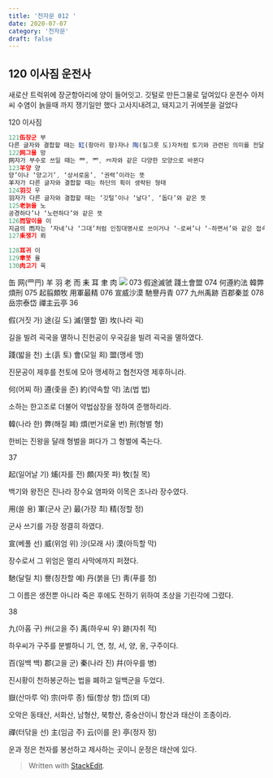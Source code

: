 ```yaml
---
title: '천자문 012 '
date: 2020-07-07
category: '천자문'
draft: false
---
```


## 120 이사짐 운전사
새로산 트럭위에 장군항아리에 양이 들어잇고. 깃털로 만든그물로 덮여있다
운전수 아저씨 수염이 늙을때 까지 쟁기일만 했다
고사지내려고, 돼지고기 귀에붓을 걸었다 


 120 이사짐
 ```js
121缶장군 부
다른 글자와 결합할 때는 缸(항아리 항)자나 陶(질그릇 도)자처럼 토기와 관련된 의미를 전달
122网그물 망
网자가 부수로 쓰일 때는 罒, 罓, 㓁자와 같은 다양한 모양으로 바뀐다
123羊양 양
양’이나 ‘양고기’, ‘상서로움’, ‘권력’이라는 뜻
羊자가 다른 글자와 결합할 때는 하단의 획이 생략된 형태
124羽깃 우
羽자가 다른 글자와 결합할 때는 ‘깃털’이나 ‘날다’, ‘돕다’와 같은 뜻
125老늙을 노
공경하다’나 ‘노련하다’와 같은 뜻
126而말이을 이
지금의 而자는 ‘자네’나 ‘그대’처럼 인칭대명사로 쓰이거나 ‘~로써’나 ‘~하면서’와 같은 접속사로 가차(假借)되어 있다. 하지만 而자가 부수 역할을 할 때는 여전히 ‘턱수염’과 관련된 의미
127耒쟁기 뢰

128耳귀 이
129聿붓 율
130肉고기 육
```
缶 网(罒䍏) 羊 羽 老 而 耒 耳 聿 肉 
![](https://i.ibb.co/mR9r63K/2020-07-07-11-38-07.png)
073 假途滅虢 踐土會盟 074 何遵約法 韓弊煩刑
075 起翦頗牧 用軍最精 076 宣威沙漠 馳譽丹青 
077 九州禹跡 百郡秦並 078 岳宗泰岱 禪主云亭
36

假(거짓 가) 途(길 도) 滅(멸할 멸) 坆(나라 괵)

길을 빌려 괵국을 멸하니 진헌공이 우국길을 빌려 괵국을 멸하였다.

踐(밟을 천) 土(흙 토) 會(모일 회) 盟(맹세 맹)

진문공이 제후를 천토에 모아 맹세하고 협천자영 제후하니라.

何(어찌 하) 遵(좇을 준) 約(약속할 약) 法(법 법)

소하는 한고조로 더불어 약법삼장을 정하여 준행하리라.

韓(나라 한) 弊(해질 폐) 煩(번거로울 번) 刑(형벌 형)

한비는 진왕을 달래 형벌을 펴다가 그 형벌에 죽는다.

37

起(일어날 기) 烳(자를 전) 頗(자못 파) 牧(칠 목)

백기와 왕전은 진나라 장수요 염파와 이목은 조나라 장수였다.

用(쓸 용) 軍(군사 군) 最(가장 최) 精(정할 정)

군사 쓰기를 가장 정결히 하였다.

宣(베풀 선) 威(위엄 위) 沙(모래 사) 漠(아득할 막)

장수로서 그 위엄은 멀리 사막에까지 퍼졌다.

馳(달릴 치) 譽(칭찬할 예) 丹(붉을 단) 靑(푸를 청)

그 이름은 생전뿐 아니라 죽은 후에도 전하기 위하여 초상을 기린각에 그렸다.

38

九(아홉 구) 州(고을 주) 禹(하우씨 우) 跡(자취 적)

하우씨가 구주를 분별하니 기, 연, 청, 서, 양, 옹, 구주이다.

百(일백 백) 郡(고을 군) 秦(나라 진) 幷(아우를 병)

진시황이 천하봉군하는 법을 폐하고 일백군을 두었다.

嶽(산마루 악) 宗(마루 종) 恒(항상 항) 岱(뫼 대)

오악은 동태산, 서화산, 남형산, 북항산, 중숭산이니 항산과 태산이 조종이라.

禪(터닦을 선) 主(임금 주) 云(이를 운) 亭(정자 정)

운과  정은  천자를  봉선하고  제사하는  곳이니  운정은  태산에  있다.
> Written with [StackEdit](https://stackedit.io/).
<!--stackedit_data:
eyJoaXN0b3J5IjpbLTE2NzIwNTE3MzAsLTE4MjA4ODY5OCwxNj
Y5NjA3NTg0LC01MDI4NjQwNiwxOTQyNjM3NDMzLDc1MDQ5MDY4
MywxNjkzMjI3NTcwLDYwODY1MjM5MSwxNjg3OTUyNzE3LC0yMT
AwNjc3Nzk5LDExOTEzOTg0NzcsLTE1ODQ1NTY0ODcsLTE0MDU3
MDc4MjZdfQ==
-->